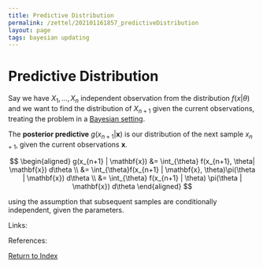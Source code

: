 ```yaml
---
title: Predictive Distribution
permalink: /zettel/202101161857_predictiveDistribution
layout: page
tags: bayesian updating
---
```

# Predictive Distribution

Say we have $X_1, \ldots, X_n$ independent observation from the distribution $f(x|\theta)$ and we want to find the 
distribution of $X_{n+1}$ given the current observations, treating the problem in a [Bayesian setting](202101161711_bayesianInference).

The **posterior predictive** $g(x_{n+1}|\mathbf{x})$ is our distribution of the next sample $x_{n+1}$, given the current observations $\mathbf{x}$.

$$
\begin{aligned}
g(x_{n+1} | \mathbf{x}) &= \int_{\theta} f(x_{n+1}, \theta| \mathbf{x}) d\theta \\
&= \int_{\theta}f(x_{n+1} | \mathbf{x}, \theta)\pi(\theta | \mathbf{x}) d\theta \\
&= \int_{\theta} f(x_{n+1} | \theta) \pi(\theta | \mathbf{x}) d\theta
\end{aligned}
$$

using the assumption that subsequent samples are conditionally independent, given the parameters.

Links: 

References: 

[Return to Index](index)